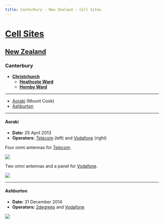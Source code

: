 ```yaml
---
title: Canterbury - New Zealand - Cell Sites
---
```


# [Cell Sites](../../)

## [New Zealand](../)

### Canterbury

* **[Christchurch](christchurch)**
  * **[Heathcote Ward](heathcote)**
  * **[Hornby Ward](hornby)**

---

* [Aoraki](#aoraki) (Mount Cook)
* [Ashburton](#ashburton)

---

#### Aoraki

* **Date:** 25 April 2013
* **Operators:** [Telecom] (left) and [Vodafone] (right)

Four onmi antennas for [Telecom].

![](https://f001.backblazeb2.com/file/CellSites/NZ/CAN/20130425-123231.jpg)

Two omni antennas and a panel for [Vodafone].

![](https://f001.backblazeb2.com/file/CellSites/NZ/CAN/20130425-123144.jpg)

---

#### Ashburton

* **Date:** 31 December 2014
* **Operators:** [2degrees] and [Vodafone]

![](https://f001.backblazeb2.com/file/CellSites/NZ/CAN/20141231-134244.jpg)

[2degrees]: https://en.wikipedia.org/wiki/2degrees
[Telecom]: https://en.wikipedia.org/wiki/Spark_New_Zealand
[Vodafone]: https://en.wikipedia.org/wiki/Vodafone_New_Zealand
